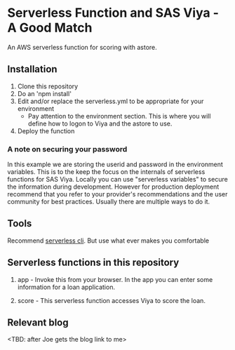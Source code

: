 # Serverless Function and SAS Viya - A Good Match

An AWS serverless function for scoring with astore. 

## Installation

1. Clone this repository
2. Do an 'npm install'
2. Edit and/or replace the serverless.yml to be appropriate for your environment
   - Pay attention to the environment section. This is where you will define how to logon to Viya and the astore to use.
3. Deploy the function

### A note on securing your password

In this example we are storing the userid and password in the environment variables. This is to the keep the focus on the internals of serverless functions for SAS Viya. Locally you can use "serverless variables" to secure the information during development. However for production deployment recommend that you refer to your provider's recommendations and the user community for best practices. Usually there are multiple ways to do it.

## Tools

Recommend [serverless cli](https://github.com/serverless/serverless). But use what ever makes you comfortable

## Serverless functions in this repository

1. app - Invoke this from your browser. In the app you can enter some information for a loan application.

2. score - This serverless function accesses Viya to score the loan.


## Relevant blog
<TBD: after Joe gets the blog link to me>


    




